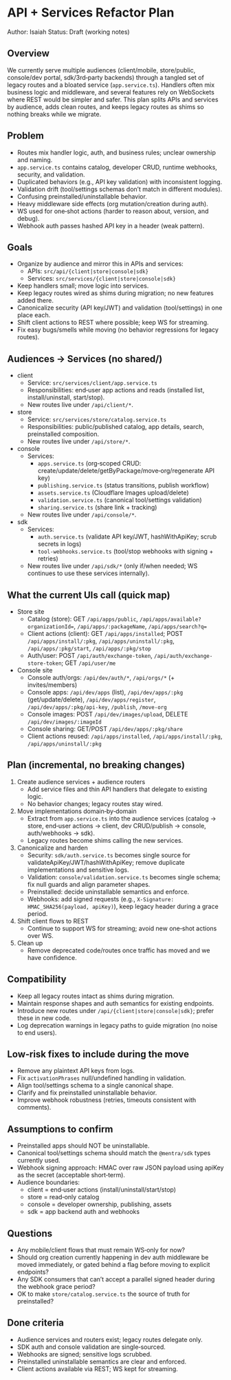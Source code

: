 # API + Services Refactor Plan

Author: Isaiah
Status: Draft (working notes)

## Overview

We currently serve multiple audiences (client/mobile, store/public, console/dev portal, sdk/3rd‑party backends) through a tangled set of legacy routes and a bloated service (`app.service.ts`). Handlers often mix business logic and middleware, and several features rely on WebSockets where REST would be simpler and safer. This plan splits APIs and services by audience, adds clean routes, and keeps legacy routes as shims so nothing breaks while we migrate.

## Problem

- Routes mix handler logic, auth, and business rules; unclear ownership and naming.
- `app.service.ts` contains catalog, developer CRUD, runtime webhooks, security, and validation.
- Duplicated behaviors (e.g., API key validation) with inconsistent logging.
- Validation drift (tool/settings schemas don’t match in different modules).
- Confusing preinstalled/uninstallable behavior.
- Heavy middleware side effects (org mutation/creation during auth).
- WS used for one‑shot actions (harder to reason about, version, and debug).
- Webhook auth passes hashed API key in a header (weak pattern).

## Goals

- Organize by audience and mirror this in APIs and services:
  - APIs: `src/api/{client|store|console|sdk}`
  - Services: `src/services/{client|store|console|sdk}`
- Keep handlers small; move logic into services.
- Keep legacy routes wired as shims during migration; no new features added there.
- Canonicalize security (API key/JWT) and validation (tool/settings) in one place each.
- Shift client actions to REST where possible; keep WS for streaming.
- Fix easy bugs/smells while moving (no behavior regressions for legacy routes).

## Audiences → Services (no shared/)

- client
  - Service: `src/services/client/app.service.ts`
  - Responsibilities: end‑user app actions and reads (installed list, install/uninstall, start/stop).
  - New routes live under `/api/client/*`.
- store
  - Service: `src/services/store/catalog.service.ts`
  - Responsibilities: public/published catalog, app details, search, preinstalled composition.
  - New routes live under `/api/store/*`.
- console
  - Services:
    - `apps.service.ts` (org‑scoped CRUD: create/update/delete/getByPackage/move‑org/regenerate API key)
    - `publishing.service.ts` (status transitions, publish workflow)
    - `assets.service.ts` (Cloudflare Images upload/delete)
    - `validation.service.ts` (canonical tool/settings validation)
    - `sharing.service.ts` (share link + tracking)
  - New routes live under `/api/console/*`.
- sdk
  - Services:
    - `auth.service.ts` (validate API key/JWT, hashWithApiKey; scrub secrets in logs)
    - `tool-webhooks.service.ts` (tool/stop webhooks with signing + retries)
  - New routes live under `/api/sdk/*` (only if/when needed; WS continues to use these services internally).

## What the current UIs call (quick map)

- Store site
  - Catalog (store): GET `/api/apps/public`, `/api/apps/available?organizationId=`, `/api/apps/:packageName`, `/api/apps/search?q=`
  - Client actions (client): GET `/api/apps/installed`; POST `/api/apps/install/:pkg`, `/api/apps/uninstall/:pkg`, `/api/apps/:pkg/start`, `/api/apps/:pkg/stop`
  - Auth/user: POST `/api/auth/exchange-token`, `/api/auth/exchange-store-token`; GET `/api/user/me`
- Console site
  - Console auth/orgs: `/api/dev/auth/*`, `/api/orgs/*` (+ invites/members)
  - Console apps: `/api/dev/apps` (list), `/api/dev/apps/:pkg` (get/update/delete), `/api/dev/apps/register`, `/api/dev/apps/:pkg/api-key`, `/publish`, `/move-org`
  - Console images: POST `/api/dev/images/upload`, DELETE `/api/dev/images/:imageId`
  - Console sharing: GET/POST `/api/dev/apps/:pkg/share`
  - Client actions reused: `/api/apps/installed`, `/api/apps/install/:pkg`, `/api/apps/uninstall/:pkg`

## Plan (incremental, no breaking changes)

1. Create audience services + audience routers
   - Add service files and thin API handlers that delegate to existing logic.
   - No behavior changes; legacy routes stay wired.
2. Move implementations domain‑by‑domain
   - Extract from `app.service.ts` into the audience services (catalog → store, end‑user actions → client, dev CRUD/publish → console, auth/webhooks → sdk).
   - Legacy routes become shims calling the new services.
3. Canonicalize and harden
   - Security: `sdk/auth.service.ts` becomes single source for validateApiKey/JWT/hashWithApiKey; remove duplicate implementations and sensitive logs.
   - Validation: `console/validation.service.ts` becomes single schema; fix null guards and align parameter shapes.
   - Preinstalled: decide uninstallable semantics and enforce.
   - Webhooks: add signed requests (e.g., `X-Signature: HMAC_SHA256(payload, apiKey)`), keep legacy header during a grace period.
4. Shift client flows to REST
   - Continue to support WS for streaming; avoid new one‑shot actions over WS.
5. Clean up
   - Remove deprecated code/routes once traffic has moved and we have confidence.

## Compatibility

- Keep all legacy routes intact as shims during migration.
- Maintain response shapes and auth semantics for existing endpoints.
- Introduce new routes under `/api/{client|store|console|sdk}`; prefer these in new code.
- Log deprecation warnings in legacy paths to guide migration (no noise to end users).

## Low‑risk fixes to include during the move

- Remove any plaintext API keys from logs.
- Fix `activationPhrases` null/undefined handling in validation.
- Align tool/settings schema to a single canonical shape.
- Clarify and fix preinstalled uninstallable behavior.
- Improve webhook robustness (retries, timeouts consistent with comments).

## Assumptions to confirm

- Preinstalled apps should NOT be uninstallable.
- Canonical tool/settings schema should match the `@mentra/sdk` types currently used.
- Webhook signing approach: HMAC over raw JSON payload using apiKey as the secret (acceptable short‑term).
- Audience boundaries:
  - client = end‑user actions (install/uninstall/start/stop)
  - store = read‑only catalog
  - console = developer ownership, publishing, assets
  - sdk = app backend auth and webhooks

## Questions

- Any mobile/client flows that must remain WS‑only for now?
- Should org creation currently happening in dev auth middleware be moved immediately, or gated behind a flag before moving to explicit endpoints?
- Any SDK consumers that can’t accept a parallel signed header during the webhook grace period?
- OK to make `store/catalog.service.ts` the source of truth for preinstalled?

## Done criteria

- Audience services and routers exist; legacy routes delegate only.
- SDK auth and console validation are single‑sourced.
- Webhooks are signed; sensitive logs scrubbed.
- Preinstalled uninstallable semantics are clear and enforced.
- Client actions available via REST; WS kept for streaming.
